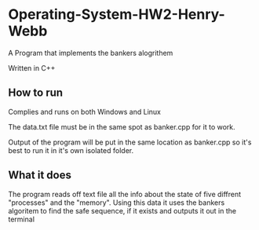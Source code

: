# Operating-System-HW2-Henry-Webb

A Program that implements the bankers alogrithem

Written in C++

## How to run

Complies and runs on both Windows and Linux

The data.txt file must be in the same spot as banker.cpp for it to work.

Output of the program will be put in the same location as banker.cpp so it's best to run it in it's own isolated folder.

## What it does

The program reads off text file all the info about the state of five diffrent "processes" and the "memory".
Using this data it uses the bankers algoritem to find the safe sequence, if it exists and outputs it out in the terminal

